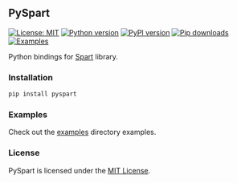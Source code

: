 ## PySpart

[![License: MIT](https://img.shields.io/badge/License-MIT-blue.svg)](LICENSE)
[![Python version](https://img.shields.io/badge/Python-%3E=3.10-blue)](https://github.com/habedi/pyspart)
[![PyPI version](https://badge.fury.io/py/pyspart.svg)](https://badge.fury.io/py/pyspart)
[![Pip downloads](https://img.shields.io/pypi/dm/pyspart.svg)](https://pypi.org/project/pyspart)
[![Examples](https://img.shields.io/github/v/tag/habedi/pyspart?label=examples&color=green&style=flat&labelColor=282c34&logo=python)](https://github.com/habedi/spart/tree/develop/pyspart/examples)

Python bindings for [Spart](https://github.com/habedi/spart) library.

### Installation

```bash
pip install pyspart
```

### Examples

Check out the [examples](https://github.com/habedi/spart/tree/develop/pyspart/examples) directory examples.

### License

PySpart is licensed under the [MIT License](LICENSE).
